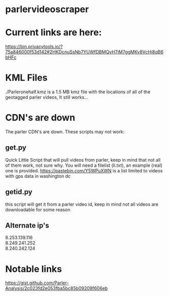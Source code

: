 # parlervideoscraper

# Current links are here:
https://bin.privacytools.io/?75a846000f53d142#2HKDcnuSsNb7YUWfDBMQyH7iM7ggMKv8VcHi8qB6bHFc

# KML Files
./Parleronehalf.kmz is a 1.5 MB kmz file with the locations of all of the geotagged parler videos, It still works...
# CDN's are down
The parler CDN's are down. These scripts may not work:
## get.py
Quick Little Script that will pull videos from parler, keep in mind that not all of them work, not sure why. You will need a filelist (li.txt), an example (real) one is provided.
https://pastebin.com/Y5WPuXWN is a list limited to videos with gps data in washington dc
## getid.py
this script will get it from a parler video id, keep in mind not all videos are downloadable for some reason
## Alternate ip's
8.253.139.116  	
8.249.241.252  	
8.240.242.124  

# Notable links

https://gist.github.com/Parler-Analysis/2c023fd2e053fba5bc85b09209f606eb
